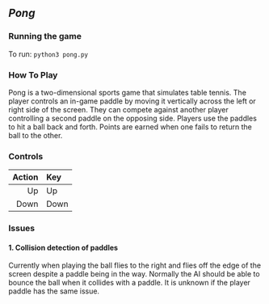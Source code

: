 ## *Pong*
### **Running the game**
To run: `python3 pong.py`

### **How To Play**
Pong is a two-dimensional sports game that simulates table tennis. The player controls an in-game paddle by moving it vertically across the left or right side of the screen. They can compete against another player controlling a second paddle on the opposing side. Players use the paddles to hit a ball back and forth. Points are earned when one fails to return the ball to the other.

### **Controls**
| Action | Key |
|----:|:---|
| Up | Up  |
| Down | Down |

### **Issues**
#### 1. Collision detection of paddles 
Currently when playing the ball flies to the right and flies off the edge of the screen despite a paddle being in the way. Normally the AI should be able to bounce the ball when it collides with a paddle. It is unknown if the player paddle has the same issue.
